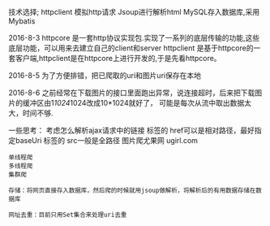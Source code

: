技术选择;
	httpclient 模拟http请求
	Jsoup进行解析html
	MySQL存入数据库,采用Mybatis

2016-8-3
	httpcore   是一套http协议实现包.实现了一系列的底层传输的功能,这些底层功能，可以用来去建立自己的client和server
	httpclient 是基于httpcore的一套客户端,httpclient是在httpcore上进行开发的,于是先看httpcore。 

2016-8-5
	为了方便排错，把已爬取的uri和图片uri保存在本地

2016-8-6
	之前经常在下载图片的接口里面跑出异常，说连接超时，后来把下载图片的缓冲区由1*1024*1024改成10*1024就好了，
	可能是每次从流中取出数据太大，时间不够.


一些思考：
	考虑怎么解析ajax请求中的链接
	<a/>标签的 href可以是相对路径，最好指定baseUri
	<img/>标签的 src一般是全路径
	图片爬尤果网  ugirl.com

	单线程爬
	多线程爬
	集群爬

	存储：将网页直接存入数据库，然后爬的时候就用jsoup做解析，将解析后的有用数据存储在数据库

	网址去重：目前只用Set集合来处理uri去重